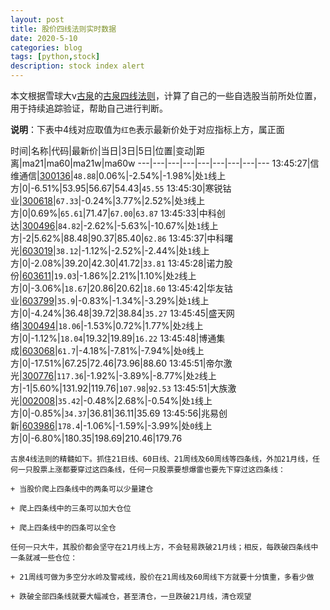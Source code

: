 ```yaml
---
layout: post
title: 股价四线法则实时数据
date: 2020-5-10
categories: blog
tags: [python,stock]
description: stock index alert
---
```



本文根据雪球大v[古泉](https://xueqiu.com/u/7148646888)的[古泉四线法则](https://xueqiu.com/7148646888/130498192)，计算了自己的一些自选股当前所处位置，用于持续追踪验证，帮助自己进行判断。

**说明**：下表中4线对应取值为`红色`表示最新价处于对应指标上方，属正面

时间|名称|代码|最新价|当日|3日|5日|位置|变动|距离|ma21|ma60|ma21w|ma60w
---|---|---|---|---|---|---|---|---
13:45:27|信维通信|[300136](https://xueqiu.com/S/SZ300136)|`48.88`|0.06%|-2.54%|-1.98%|处`1`线上方|0|-6.51%|53.95|56.67|54.43|`45.55`
13:45:30|寒锐钴业|[300618](https://xueqiu.com/S/SZ300618)|`67.33`|-0.24%|3.77%|2.52%|处`3`线上方|0|0.69%|`65.61`|71.47|`67.00`|`63.87`
13:45:33|中科创达|[300496](https://xueqiu.com/S/SZ300496)|`84.82`|-2.62%|-5.63%|-10.67%|处`1`线上方|-2|5.62%|88.48|90.37|85.40|`62.86`
13:45:37|中科曙光|[603019](https://xueqiu.com/S/SH603019)|`38.12`|-1.12%|-2.52%|-2.44%|处`1`线上方|0|-2.08%|39.20|42.30|41.72|`33.81`
13:45:28|诺力股份|[603611](https://xueqiu.com/S/SH603611)|`19.03`|-1.86%|2.21%|1.10%|处`2`线上方|0|-3.06%|`18.67`|20.86|20.62|`18.60`
13:45:42|华友钴业|[603799](https://xueqiu.com/S/SH603799)|`35.9`|-0.83%|-1.34%|-3.29%|处`1`线上方|0|-4.24%|36.48|39.72|38.84|`35.27`
13:45:45|盛天网络|[300494](https://xueqiu.com/S/SZ300494)|`18.06`|-1.53%|0.72%|1.77%|处`2`线上方|0|-1.12%|`18.04`|19.32|19.89|`16.22`
13:45:48|博通集成|[603068](https://xueqiu.com/S/SH603068)|`61.7`|-4.18%|-7.81%|-7.94%|处`0`线上方|0|-17.51%|67.25|72.46|73.96|88.60
13:45:51|帝尔激光|[300776](https://xueqiu.com/S/SZ300776)|`117.36`|-1.92%|-3.89%|-8.77%|处`2`线上方|-1|5.60%|131.92|119.76|`107.98`|`92.53`
13:45:51|大族激光|[002008](https://xueqiu.com/S/SZ002008)|`35.42`|-0.48%|2.68%|-0.54%|处`1`线上方|0|-0.85%|`34.37`|36.81|36.11|35.69
13:45:56|兆易创新|[603986](https://xueqiu.com/S/SH603986)|`178.4`|-1.06%|-1.59%|-3.99%|处`0`线上方|0|-6.80%|180.35|198.69|210.46|179.76

```
古泉4线法则的精髓如下。抓住21日线、60日线、21周线及60周线等四条线，外加21月线，任何一只股票上涨都要穿过这四条线，任何一只股票要想爆雷也要先下穿过这四条线：

+ 当股价爬上四条线中的两条可以少量建仓

+ 爬上四条线中的三条可以加大仓位

+ 爬上四条线中的四条可以全仓

任何一只大牛，其股价都会坚守在21月线上方，不会轻易跌破21月线；相反，每跌破四条线中一条就减一些仓位：

+ 21周线可做为多空分水岭及警戒线，股价在21周线及60周线下方就要十分慎重，多看少做

+ 跌破全部四条线就要大幅减仓，甚至清仓，一旦跌破21月线，清仓观望
```